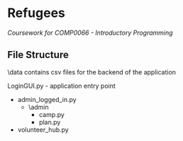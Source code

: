 # Refugees
_Coursework for COMP0066 - Introductory Programming_

## File Structure
\data contains csv files for the backend of the application

LoginGUI.py - application entry point
* admin_logged_in.py
    * \admin
        * camp.py
        * plan.py 
* volunteer_hub.py